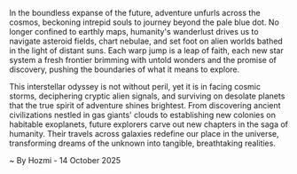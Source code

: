 
In the boundless expanse of the future, adventure unfurls across the cosmos, beckoning intrepid souls to journey beyond the pale blue dot. No longer confined to earthly maps, humanity's wanderlust drives us to navigate asteroid fields, chart nebulae, and set foot on alien worlds bathed in the light of distant suns. Each warp jump is a leap of faith, each new star system a fresh frontier brimming with untold wonders and the promise of discovery, pushing the boundaries of what it means to explore.

This interstellar odyssey is not without peril, yet it is in facing cosmic storms, deciphering cryptic alien signals, and surviving on desolate planets that the true spirit of adventure shines brightest. From discovering ancient civilizations nestled in gas giants' clouds to establishing new colonies on habitable exoplanets, future explorers carve out new chapters in the saga of humanity. Their travels across galaxies redefine our place in the universe, transforming dreams of the unknown into tangible, breathtaking realities.

~ By Hozmi - 14 October 2025
